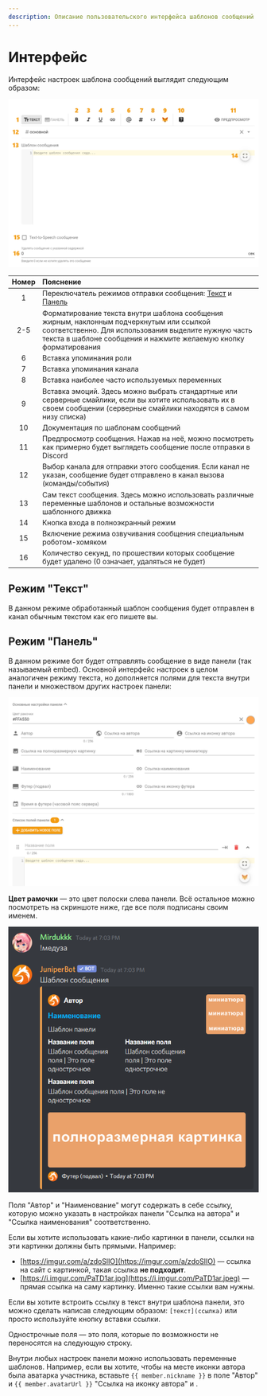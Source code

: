 ```yaml
---
description: Описание пользовательского интерфейса шаблонов сообщений
---
```


# Интерфейс

Интерфейс настроек шаблона сообщений выглядит следующим образом:

![&#x418;&#x43D;&#x442;&#x435;&#x440;&#x444;&#x435;&#x439;&#x441; &#x448;&#x430;&#x431;&#x43B;&#x43E;&#x43D;&#x43E;&#x432; &#x441;&#x43E;&#x43E;&#x431;&#x449;&#x435;&#x43D;&#x438;&#x439;](../../.gitbook/assets/message-template-ru.png)

| Номер | Пояснение |
| :---: | :--- |
| 1 | Переключатель режимов отправки сообщения: [Текст](ui.md#text-mode) и [Панель](ui.md#embed-mode) |
| 2-5 | Форматирование текста внутри шаблона сообщения жирным, наклонным подчеркнутым или ссылкой соответственно. Для использования выделите нужную часть текста в шаблоне сообщения и нажмите желаемую кнопку форматирования |
| 6 | Вставка упоминания роли |
| 7 | Вставка упоминания канала |
| 8 | Вставка наиболее часто используемых переменных |
| 9 | Вставка эмоций. Здесь можно выбрать стандартные или серверные смайлики, если вы хотите использовать их в своем сообщении \(серверные смайлики находятся в самом низу списка\) |
| 10 | Документация по шаблонам сообщений |
| 11 | Предпросмотр сообщения. Нажав на неё, можно посмотреть как примерно будет выглядеть сообщение после отправки в Discord |
| 12 | Выбор канала для отправки этого сообщения. Если канал не указан, сообщение будет отправлено в канал вызова \(команды/события\) |
| 13 | Сам текст сообщения. Здесь можно использовать различные переменные шаблонов и остальные возможности шаблонного движка |
| 14 | Кнопка входа в полноэкранный режим |
| 15 | Включение режима озвучивания сообщения специальным роботом-хомяком |
| 16 | Количество секунд, по прошествии которых сообщение будет удалено \(0 означает, удаляться не будет\) |

## Режим "Текст" <a id="text-mode"></a>

В данном режиме обработанный шаблон сообщения будет отправлен в канал обычным текстом как его пишете вы.

## Режим "Панель" <a id="embed-mode"></a>

В данном режиме бот будет отправлять сообщение в виде панели \(так называемый embed\). Основной интерфейс настроек в целом аналогичен режиму текста, но дополняется полями для текста внутри панели и множеством других настроек панели:

![&#x418;&#x43D;&#x442;&#x435;&#x440;&#x444;&#x435;&#x439;&#x441; &#x43D;&#x430;&#x441;&#x442;&#x440;&#x43E;&#x435;&#x43A; &#x43F;&#x430;&#x43D;&#x435;&#x43B;&#x438;](../../.gitbook/assets/embed_ru%20%281%29.png)

**Цвет рамочки** — это цвет полоски слева панели. Всё остальное можно посмотреть на скриншоте ниже, где все поля подписаны своим именем.

![&#x41F;&#x440;&#x438;&#x43C;&#x435;&#x440; &#x441;&#x43E;&#x43E;&#x431;&#x449;&#x435;&#x43D;&#x438;&#x44F;-&#x43F;&#x430;&#x43D;&#x435;&#x43B;&#x438;](../../.gitbook/assets/2021-21-26-19-03-17-1619452997-.png)

Поля "Автор" и "Наименование" могут содержать в себе ссылку, которую можно указать в настройках панели "Ссылка на автора" и "Ссылка наименования" соответственно.  
  
Если вы хотите использовать какие-либо картинки в панели, ссылки на эти картинки должны быть прямыми. Например:

* [https://imgur.com/a/zdoSlIO](https://imgur.com/a/zdoSlIO) — ссылка на сайт с картинкой, такая ссылка **не подходит**.
* [https://i.imgur.com/PaTD1ar.jpg](https://i.imgur.com/PaTD1ar.jpeg) — прямая ссылка на саму картинку. Именно такие ссылки вам нужны.

Если вы хотите встроить ссылку в текст внутри шаблона панели, это можно сделать написав следующим образом: `[текст](ссылка)` или просто используйте кнопку вставки ссылки.  
  
Однострочные поля — это поля, которые по возможности не переносятся на следующую строку.  
  
Внутри любых настроек панели можно использовать переменные шаблонов. Например, если вы хотите, чтобы на месте иконки автора была аватарка участника, вставьте `{{ member.nickname }}` в поле "Автор" и `{{ member.avatarUrl }}` "Ссылка на иконку автора" и  .

